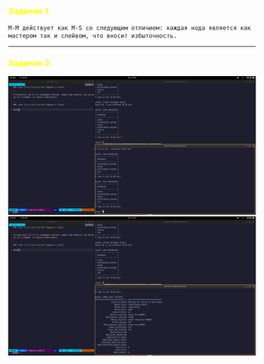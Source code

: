 ### <span style="color:yellow">Задание 1.</span>

```
M-M действует как M-S со следующим отличием: каждая нода является как мастером так и слейвом, что вносит избыточность. 
```
---
### <span style="color:yellow">Задание 2.</span>

![](/Database/img/replica_1.png)
![](/Database/img/replica_2.png)
